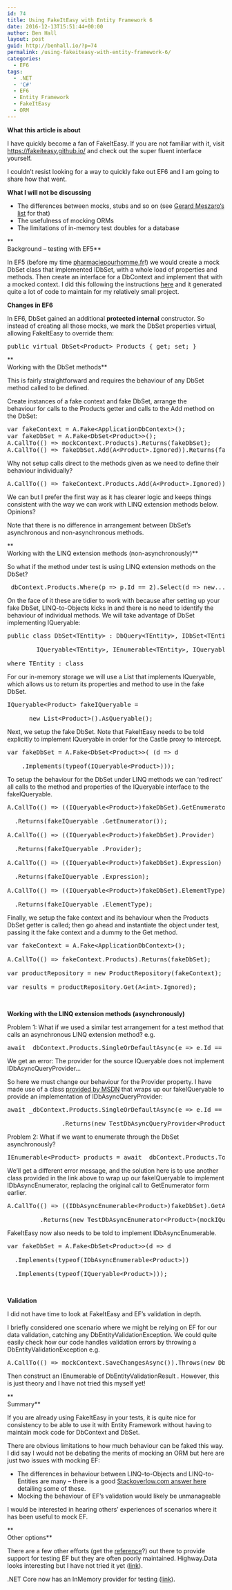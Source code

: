 ```yaml
---
id: 74
title: Using FakeItEasy with Entity Framework 6
date: 2016-12-13T15:51:44+00:00
author: Ben Hall
layout: post
guid: http://benhall.io/?p=74
permalink: /using-fakeiteasy-with-entity-framework-6/
categories:
  - EF6
tags:
  - .NET
  - 'C#'
  - EF6
  - Entity Framework
  - FakeItEasy
  - ORM
---
```

**What this article is about**

I have quickly become a fan of FakeItEasy. If you are not familiar with it, visit <https://fakeiteasy.github.io/> and check out the super fluent interface yourself.

I couldn&#8217;t resist looking for a way to quickly fake out EF6 and I am going to share how that went.

**What I will not be discussing**

  * The differences between mocks, stubs and so on (see [Gerard Meszaro](http://xunitpatterns.com/Mocks%2c%20Fakes%2c%20Stubs%20and%20Dummies.html)<u>&#8216;s list</u> for that)
  * The usefulness of mocking ORMs
  * The limitations of in-memory test doubles for a database

**  
Background – testing with EF5**

In EF5 (before my time [pharmaciepourhomme.fr](https://pharmaciepourhomme.fr/)!) we would create a mock DbSet class that implemented IDbSet, with a whole load of properties and methods. Then create an interface for a DbContext and implement that with a mocked context. I did this following the instructions [here](https://romiller.com/2012/02/14/testing-with-a-fake-dbcontext/) and it generated quite a lot of code to maintain for my relatively small project.

**Changes in EF6**

In EF6, DbSet gained an additional **protected internal** constructor. So instead of creating all those mocks, we mark the DbSet properties virtual, allowing FakeItEasy to override them:

<pre class="lang:c# decode:true">public virtual DbSet&lt;Product&gt; Products { get; set; }</pre>

**  
Working with the DbSet methods**

This is fairly straightforward and requires the behaviour of any DbSet method called to be defined.

Create instances of a fake context and fake DbSet, arrange the behaviour for calls to the Products getter and calls to the Add method on the DbSet:

<pre class="lang:c# decode:true ">var fakeContext = A.Fake&lt;ApplicationDbContext&gt;();
var fakeDbSet = A.Fake&lt;DbSet&lt;Product&gt;&gt;();
A.CallTo(() =&gt; mockContext.Products).Returns(fakeDbSet);
A.CallTo(() =&gt; fakeDbSet.Add(A&lt;Product&gt;.Ignored)).Returns(fakeProduct);</pre>

Why not setup calls direct to the methods given as we need to define their behaviour individually?

<pre class="lang:c# decode:true ">A.CallTo(() =&gt; fakeContext.Products.Add(A&lt;Product&gt;.Ignored)).Returns(fakeProduct);</pre>

We can but I prefer the first way as it has clearer logic and keeps things consistent with the way we can work with LINQ extension methods below. Opinions?

Note that there is no difference in arrangement between DbSet&#8217;s asynchronous and non-asynchronous methods.

**  
Working with the LINQ extension methods (non-asynchronously)**

So what if the method under test is using LINQ extension methods on the DbSet?

<pre class="lang:c# decode:true ">_dbContext.Products.Where(p =&gt; p.Id == 2).Select(d =&gt; new...</pre>

On the face of it these are tidier to work with because after setting up your fake DbSet, LINQ-to-Objects kicks in and there is no need to identify the behaviour of individual methods. We will take advantage of DbSet  implementing IQueryable:

<pre class="lang:c# decode:true ">public class DbSet&lt;TEntity&gt; : DbQuery&lt;TEntity&gt;, IDbSet&lt;TEntity&gt;,

        IQueryable&lt;TEntity&gt;, IEnumerable&lt;TEntity&gt;, IQueryable, IEnumerable

where TEntity : class</pre>

For our in-memory storage we will use a List that implements IQueryable, which allows us to return its properties and method to use in the fake DbSet.

<pre class="lang:c# decode:true ">IQueryable&lt;Product&gt; fakeIQueryable =

      new List&lt;Product&gt;().AsQueryable();</pre>

Next, we setup the fake DbSet. Note that FakeItEasy needs to be told explicitly to implement IQueryable in order for the Castle proxy to intercept.

<pre class="lang:c# decode:true ">var fakeDbSet = A.Fake&lt;DbSet&lt;Product&gt;&gt;( (d =&gt; d

    .Implements(typeof(IQueryable&lt;Product&gt;)));</pre>

To setup the behaviour for the DbSet under LINQ methods we can &#8216;redirect&#8217; all calls to the method and properties of the IQueryable interface to the fakeIQueryable.

<pre class="lang:c# decode:true ">A.CallTo(() =&gt; ((IQueryable&lt;Product&gt;)fakeDbSet).GetEnumerator())

  .Returns(fakeIQueryable .GetEnumerator());

A.CallTo(() =&gt; ((IQueryable&lt;Product&gt;)fakeDbSet).Provider)

  .Returns(fakeIQueryable .Provider);

A.CallTo(() =&gt; ((IQueryable&lt;Product&gt;)fakeDbSet).Expression)

  .Returns(fakeIQueryable .Expression);

A.CallTo(() =&gt; ((IQueryable&lt;Product&gt;)fakeDbSet).ElementType)

  .Returns(fakeIQueryable .ElementType);</pre>

Finally, we setup the fake context and its behaviour when the Products DbSet getter is called; then go ahead and instantiate the object under test, passing it the fake context and a dummy to the Get method.

<pre class="lang:c# decode:true ">var fakeContext = A.Fake&lt;ApplicationDbContext&gt;();

A.CallTo(() =&gt; fakeContext.Products).Returns(fakeDbSet);

var productRepository = new ProductRepository(fakeContext);

var results = productRepository.Get(A&lt;int&gt;.Ignored);</pre>

&nbsp;

**Working with the LINQ extension methods (asynchronously)**

Problem 1: What if we used a similar test arrangement for a test method that calls an asynchronous LINQ extension method? e.g.

<pre class="lang:c# decode:true ">await _dbContext.Products.SingleOrDefaultAsync(e =&gt; e.Id == id);</pre>

We get an error: The provider for the source IQueryable does not implement IDbAsyncQueryProvider…

So here we must change our behaviour for the Provider property. I have made use of a class [provided by MSDN](https://msdn.microsoft.com/en-us/library/dn314429%28v=vs.113%29.aspx) that wraps up our fakeIQueryable to provide an implementation of IDbAsyncQueryProvider:

<pre class="lang:c# decode:true ">await _dbContext.Products.SingleOrDefaultAsync(e =&gt; e.Id == id);A.CallTo(() =&gt; ((IQueryable&lt;Product&gt;)fakeDbSet).Provider)

               .Returns(new TestDbAsyncQueryProvider&lt;Product&gt;( fakeIQueryable.Provider));</pre>

Problem 2: What if we want to enumerate through the DbSet asynchronously?

<pre class="lang:c# decode:true ">IEnumerable&lt;Product&gt; products = await _dbContext.Products.ToListAsync();</pre>

We&#8217;ll get a different error message, and the solution here is to use another class provided in the link above to wrap up our fakeIQueryable to implement IDbAsyncEnumerator, replacing the original call to GetEnumerator form earlier.

<pre class="lang:c# decode:true ">A.CallTo(() =&gt; ((IDbAsyncEnumerable&lt;Product&gt;)fakeDbSet).GetAsyncEnumerator())

         .Returns(new TestDbAsyncEnumerator&lt;Product&gt;(mockIQueryable.GetEnumerator()));</pre>

FakeItEasy now also needs to be told to implement IDbAsyncEnumerable.

<pre class="lang:c# decode:true ">var fakeDbSet = A.Fake&lt;DbSet&lt;Product&gt;&gt;(d =&gt; d

  .Implements(typeof(IDbAsyncEnumerable&lt;Product&gt;))

  .Implements(typeof(IQueryable&lt;Product&gt;)));</pre>

&nbsp;

**Validation**

I did not have time to look at FakeItEasy and EF&#8217;s validation in depth.

I briefly considered one scenario where we might be relying on EF for our data validation, catching any DbEntityValidationException. We could quite easily check how our code handles validation errors by throwing a DbEntityValidationException e.g.

<pre class="lang:c# decode:true ">A.CallTo(() =&gt; mockContext.SaveChangesAsync()).Throws(new DbEntityValidationException());</pre>

Then construct an IEnumerable of DbEntityValidationResult . However, this is just theory and I have not tried this myself yet!

**  
Summary**

If you are already using FakeItEasy in your tests, it is quite nice for consistency to be able to use it with Entity Framework without having to maintain mock code for DbContext and DbSet.

There are obvious limitations to how much behaviour can be faked this way. I did say I would not be debating the merits of mocking an ORM but here are just two issues with mocking EF:

  * The differences in behaviour between LINQ-to-Objects and LINQ-to-Entities are many &#8211; there is a good [Stackoverlow.com answer here](http://stackoverflow.com/questions/13332002/how-to-mock-the-limitations-of-entityframeworks-implementation-of-iqueryable/13352779#13352779) detailing some of these.
  * Mocking the behaviour of EF&#8217;s validation would likely be unmanageable

I would be interested in hearing others&#8217; experiences of scenarios where it has been useful to mock EF.

**  
Other options**

There are a few other efforts (get the [reference](https://effort.codeplex.com/)?) out there to provide support for testing EF but they are often poorly maintained. Highway.Data looks interesting but I have not tried it yet ([link](http://hwyfwk.com/projects/data/)).

.NET Core now has an InMemory provider for testing ([link](https://docs.efproject.net/en/latest/miscellaneous/testing.html)).

&nbsp;  
<a href="http://benhall.io/" rel="tag" style="display:none">CodeProject</a>